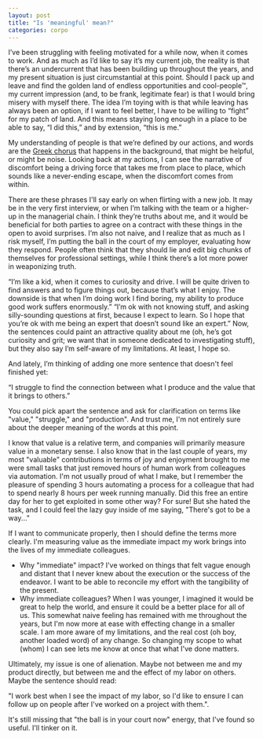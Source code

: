 ```yaml
---
layout: post
title: "Is 'meaningful' mean?"
categories: corpo
---
```

I’ve been struggling with feeling motivated for a while now, when it comes to work.
And as much as I’d like to say it’s my current job, the reality is that there’s an undercurrent that has been building up throughout the years, and my present situation is just circumstantial at this point. Should I pack up and leave and find the golden land of endless opportunities and cool-people™, my current impression (and, to be frank, legitimate fear) is that I would bring misery with myself there. The idea I’m toying with is that while leaving has always been an option, if I want to feel better, I have to be willing to “fight” for my patch of land. And this means staying long enough in a place to be able to say, “I did this,” and by extension, “this is me.”

<!--more-->

My understanding of people is that we’re defined by our actions, and words are the [Greek chorus](https://en.wikipedia.org/wiki/Greek_chorus) that happens in the background, that might be helpful, or might be noise. Looking back at my actions, I can see the narrative of discomfort being a driving force that takes me from place to place, which sounds like a never-ending escape, when the discomfort comes from within.

There are these phrases I'll say early on when flirting with a new job. It may be in the very first interview, or when I’m talking with the team or a higher-up in the managerial chain. I think they’re truths about me, and it would be beneficial for both parties to agree on a contract with these things in the open to avoid surprises. I’m also not naive, and I realize that as much as I risk myself, I’m putting the ball in the court of my employer, evaluating how they respond. People often think that they should lie and edit big chunks of themselves for professional settings, while I think there’s a lot more power in weaponizing truth.

“I’m like a kid, when it comes to curiosity and drive. I will be quite driven to find answers and to figure things out, because that’s what I enjoy. The downside is that when I’m doing work I find boring, my ability to produce good work suffers enormously.”
“I’m ok with not knowing stuff, and asking silly-sounding questions at first, because I expect to learn. So I hope that you’re ok with me being an expert that doesn’t sound like an expert.”
Now, the sentences could paint an attractive quality about me (oh, he’s got curiosity and grit; we want that in someone dedicated to investigating stuff), but they also say I’m self-aware of my limitations. At least, I hope so.

And lately, I’m thinking of adding one more sentence that doesn't feel finished yet:

“I struggle to find the connection between what I produce and the value that it brings to others.”

You could pick apart the sentence and ask for clarification on terms like "value," "struggle," and "production". And trust me, I'm not entirely sure about the deeper meaning of the words at this point.

I know that value is a relative term, and companies will primarily measure value in a monetary sense. 
I also know that in the last couple of years, my most "valuable" contributions in terms of joy and enjoyment brought to me were small tasks that  just removed hours of human work from colleagues via automation. I'm not usually proud of what I make, but I remember the pleasure of spending 3 hours automating a process for a colleague that had to spend nearly 8 hours per week running manually. Did this free an entire day for her to get exploited in some other way? For sure! But she hated the task, and I could feel the lazy guy inside of me saying, "There's got to be a way..."

If I want to communicate properly, then I should define the terms more clearly. I'm measuring value as the immediate impact my work brings into the lives of my immediate colleagues. 
* Why "immediate" impact? I've worked on things that felt vague enough and distant that I never knew about the execution or the success of the endeavor. I want to be able to reconcile my effort with the tangibility of the present.
* Why immediate colleagues? When I was younger, I imagined it would be great to help the world, and ensure it could be a better place for all of us. This somewhat naive feeling has remained with me throughout the years, but I'm now more at ease with effecting change in a smaller scale. I am more aware of my limitations, and the real cost (oh boy, another loaded word) of any change. So changing my scope to what (whom) I can see lets me know at once that what I've done matters.

Ultimately, my issue is one of alienation. Maybe not between me and my product directly, but between me and the effect of my labor on others.
Maybe the sentence should read:

"I work best when I see the impact of my labor, so I'd like to ensure I can follow up on people after I've worked on a project with them.".

It's still missing that "the ball is in your court now" energy, that I've found so useful. I'll tinker on it.
